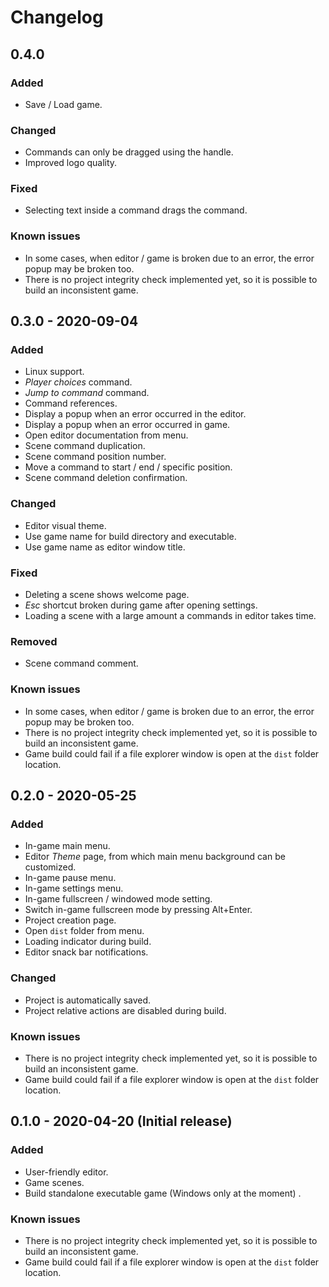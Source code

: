 # Changelog

## 0.4.0

### Added

- Save / Load game.

### Changed
- Commands can only be dragged using the handle.
- Improved logo quality.

### Fixed

- Selecting text inside a command drags the command.

### Known issues

- In some cases, when editor / game is broken due to an error, the error popup may be broken too.
- There is no project integrity check implemented yet, so it is 
possible to build an inconsistent game. 

## 0.3.0 - 2020-09-04

### Added

- Linux support.
- _Player choices_ command.
- _Jump to command_ command.
- Command references.
- Display a popup when an error occurred in the editor.
- Display a popup when an error occurred in game.
- Open editor documentation from menu.
- Scene command duplication.
- Scene command position number.
- Move a command to start / end / specific position.
- Scene command deletion confirmation.

### Changed

- Editor visual theme.
- Use game name for build directory and executable.
- Use game name as editor window title. 

### Fixed

- Deleting a scene shows welcome page.
- _Esc_ shortcut broken during game after opening settings.
- Loading a scene with a large amount a commands in editor takes time.

### Removed

- Scene command comment.

### Known issues

- In some cases, when editor / game is broken due to an error, the error popup may be broken too.
- There is no project integrity check implemented yet, so it is 
possible to build an inconsistent game. 
- Game build could fail if a file explorer window is open at the `dist` folder location.

## 0.2.0 - 2020-05-25

### Added

- In-game main menu.
- Editor _Theme_ page, from which main menu background can be customized.
- In-game pause menu.
- In-game settings menu.
- In-game fullscreen / windowed mode setting.
- Switch in-game fullscreen mode by pressing Alt+Enter.
- Project creation page.
- Open `dist` folder from menu.
- Loading indicator during build.
- Editor snack bar notifications.

### Changed

- Project is automatically saved.
- Project relative actions are disabled during build.

### Known issues

- There is no project integrity check implemented yet, so it is 
possible to build an inconsistent game. 
- Game build could fail if a file explorer window is open at the `dist` folder location.

## 0.1.0 - 2020-04-20 (Initial release)

### Added

- User-friendly editor.
- Game scenes.
- Build standalone executable game (Windows only at the moment) .

### Known issues

- There is no project integrity check implemented yet, so it is 
possible to build an inconsistent game. 
- Game build could fail if a file explorer window is open at the `dist` folder location.
